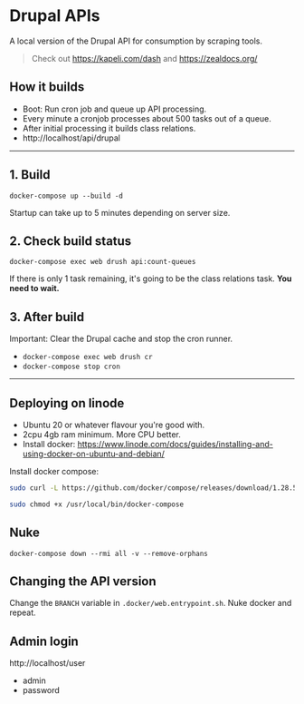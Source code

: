 # Drupal APIs

A local version of the Drupal API for consumption by scraping tools.

> Check out https://kapeli.com/dash and https://zealdocs.org/

## How it builds

- Boot: Run cron job and queue up API processing.
- Every minute a cronjob processes about 500 tasks out of a queue.
- After initial processing it builds class relations.
- http://localhost/api/drupal

---

## 1. Build

`docker-compose up --build -d`

Startup can take up to 5 minutes depending on server size.

## 2. Check build status

`docker-compose exec web drush api:count-queues`

If there is only 1 task remaining, it's going to be the class relations task. **You need to wait.**

## 3. After build

Important: Clear the Drupal cache and stop the cron runner.

- `docker-compose exec web drush cr`
- `docker-compose stop cron`

---

## Deploying on linode

- Ubuntu 20 or whatever flavour you're good with.
- 2cpu 4gb ram minimum. More CPU better.
- Install docker: https://www.linode.com/docs/guides/installing-and-using-docker-on-ubuntu-and-debian/

Install docker compose:

```bash
sudo curl -L https://github.com/docker/compose/releases/download/1.28.5/docker-compose-`uname -s`-`uname -m` -o /usr/local/bin/docker-compose
```

```bash
sudo chmod +x /usr/local/bin/docker-compose
```

## Nuke

`docker-compose down --rmi all -v --remove-orphans`

## Changing the API version

Change the `BRANCH` variable in `.docker/web.entrypoint.sh`. Nuke docker and repeat.

## Admin login

http://localhost/user

- admin
- password
